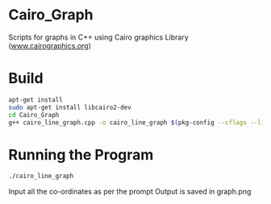 # Cairo_Graph
Scripts for graphs in C++ using Cairo graphics Library (www.cairographics.org)

# Build
```sh
apt-get install
sudo apt-get install libcairo2-dev
cd Cairo_Graph
g++ cairo_line_graph.cpp -o cairo_line_graph $(pkg-config --cflags --libs cairo)
```
# Running the Program
```sh
./cairo_line_graph
```
Input all the co-ordinates as per the prompt
Output is saved in graph.png
